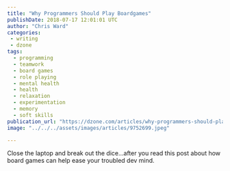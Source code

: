 ```yaml
---
title: "Why Programmers Should Play Boardgames"
publishDate: 2018-07-17 12:01:01 UTC
author: "Chris Ward"
categories:
 - writing
 - dzone
tags:
  - programming
  - teamwork
  - board games
  - role playing
  - mental health
  - health
  - relaxation
  - experimentation
  - memory
  - soft skills
publication_url: "https://dzone.com/articles/why-programmers-should-play-boardgames"
image: "../../../assets/images/articles/9752699.jpeg"

---
```

Close the laptop and break out the dice...after you read this post about how board games can help ease your troubled dev mind.


